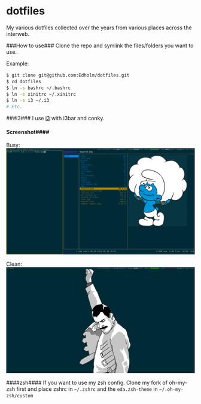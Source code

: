 dotfiles
========
My various dotfiles collected over the years from various places across the interweb.

###How to use###
Clone the repo and symlink the files/folders you want to use.

Example:

 ```bash
$ git clone git@github.com:Edholm/dotfiles.git  
$ cd dotfiles
$ ln -s bashrc ~/.bashrc
$ ln -s xinitrc ~/.xinitrc
$ ln -s i3 ~/.i3
# Etc.
```

###i3###
I use [i3](https://www.archlinux.org/packages/community/x86_64/i3-wm/) with i3bar and conky. 

#### Screenshot####
Busy:
![Busy](screenshots/busy.png "Busy desktop")  

Clean:
![Clean](screenshots/clean.png "Clean desktop")  

####zsh####
If you want to use my zsh config. Clone my fork of oh-my-zsh first and place zshrc in `~/.zshrc` and the `eda.zsh-theme`
in `~/.oh-my-zsh/custom`

